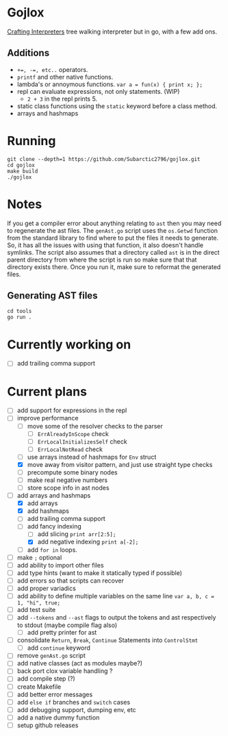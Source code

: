 # Gojlox
[Crafting Interpreters](https://craftinginterpreters.com) tree walking interpreter but in go, with a few add ons.

## Additions
- `+=, -=, etc..` operators.
- `printf` and other native functions.
- lambda's or annoymous functions. `var a = fun(x) { print x; };`
- repl can evaluate expressions, not only statements. (WIP)
    - `2 + 3` in the repl prints 5.
- static class functions using the `static` keyword before a class method.
- arrays and hashmaps

# Running
```console
git clone --depth=1 https://github.com/Subarctic2796/gojlox.git
cd gojlox
make build
./gojlox
```

# Notes
If you get a compiler error about anything relating to `ast` then you may need to regenerate the ast files.
The `genAst.go` script uses the `os.Getwd` function from the standard library to find where to put the files
it needs to generate. So, it has all the issues with using that function, it also doesn't handle symlinks. The
script also assumes that a directory called `ast` is in the direct parent directory from where the script is run
so make sure that that directory exists there.
Once you run it, make sure to reformat the generated files.
## Generating AST files
```console
cd tools
go run .
```

# Currently working on
- [ ] add trailing comma support

# Current plans
- [ ] add support for expressions in the repl
- [ ] improve performance
  - [ ] move some of the resolver checks to the parser
	- [ ] `ErrAlreadyInScope` check
	- [ ] `ErrLocalInitializesSelf` check
	- [ ] `ErrLocalNotRead` check
  - [ ] use arrays instead of hashmaps for `Env` struct
  - [x] move away from visitor pattern, and just use straight type checks
  - [ ] precompute some binary nodes
  - [ ] make real negative numbers
  - [ ] store scope info in ast nodes
- [ ] add arrays and hashmaps
  - [x] add arrays
  - [x] add hashmaps
  - [ ] add trailing comma support
  - [ ] add fancy indexing
    - [ ] add slicing `print arr[2:5];`
    - [x] add negative indexing `print a[-2];`
  - [ ] add `for in` loops.
- [ ] make `;` optional
- [ ] add ability to import other files
- [ ] add type hints (want to make it statically typed if possible)
- [ ] add errors so that scripts can recover
- [ ] add proper variadics
- [ ] add ability to define multiple variables on the same line `var a, b, c = 1, "hi", true;`
- [ ] add test suite
- [ ] add `--tokens` and `--ast` flags to output the tokens and ast respectively to stdout (maybe compile flag also)
  - [ ] add pretty printer for ast
- [ ] consolidate `Return`, `Break`, `Continue` Statements into `ControlStmt`
  - [ ] add `continue` keyword
- [ ] remove `genAst.go` script
- [ ] add native classes (act as modules maybe?)
- [ ] back port clox variable handling ?
- [ ] add compile step (?)
- [ ] create Makefile
- [ ] add better error messages
- [ ] add `else if` branches and `switch` cases
- [ ] add debugging support, dumping env, etc
- [ ] add a native dummy function
- [ ] setup github releases

